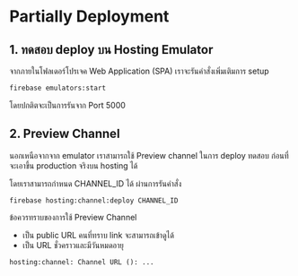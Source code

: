 
# Partially Deployment

## 1. ทดสอบ deploy บน Hosting Emulator  

จากภายในโฟลเดอร์โปรเจค Web Application (SPA) เราจะรันคำสั่งเพิ่มเติมการ setup 

```bash
firebase emulators:start
```

โดยปกติตจะเป็นการรันจาก Port 5000 


## 2. Preview Channel 

นอกเหนือจากจาก emulator เราสามารถใช้ Preview channel ในการ deploy ทดสอบ ก่อนที่จะเอาขึ้น production จริงบน hosting ได้

โดยเราสามารถกำหนด CHANNEL_ID ได้ ผ่านการรันคำสั่ง

```
firebase hosting:channel:deploy CHANNEL_ID
```

ข้อควรทราบของการใช้ Preview Channel 

- เป็น public URL คนที่ทราบ link จะสามารถเข้าดูได้
- เป็น URL ชั่วคราวและมีวันหมดอายุ


```
hosting:channel: Channel URL (): ...
```